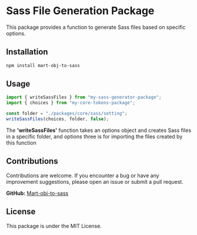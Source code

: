 # Sass File Generation Package

This package provides a function to generate Sass files based on specific options.

## Installation

```bash
npm install mart-obj-to-sass
```

## Usage

```ts
import { writeSassFiles } from "my-sass-generator-package";
import { choices } from "my-core-tokens-package";

const folder = "./packages/core/sass/setting";
writeSassFiles(choices, folder, false);
```

The **'writeSassFiles'** function takes an options object and creates Sass files in a specific folder, and options three is for importing the files created by this function

## Contributions

Contributions are welcome. If you encounter a bug or have any improvement suggestions, please open an issue or submit a pull request.

**GitHub:** [Mart-obj-to-sass](https://github.com/jefferson-lopez-dev/mart-ui.git)

## License

This package is under the MIT License.
